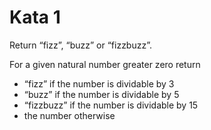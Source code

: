 Kata 1
======

Return “fizz”, “buzz” or “fizzbuzz”.

For a given natural number greater zero return

- “fizz” if the number is dividable by 3
- “buzz” if the number is dividable by 5
- “fizzbuzz” if the number is dividable by 15
- the number otherwise